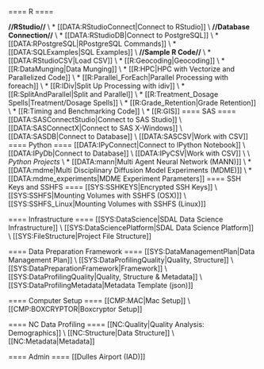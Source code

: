 ==== R ====

**//RStudio//**
\\ * [[DATA:RStudioConnect|Connect to RStudio]]
\\ **//Database Connection//**
\\  * [[DATA:RStudioDB|Connect to PostgreSQL]]
\\  * [[DATA:RPostgreSQL|RPostgreSQL Commands]]
\\  * [[DATA:SQLExamples|SQL Examples]]
\\ **//Sample R Code//**
\\  * [[DATA:RStudioCSV|Load CSV]]
\\  * [[R:Geocoding|Geocoding]]
\\  * [[R:DataMunging|Data Munging]]
\\  * [[R:HPC|HPC with Vectorize and Parallelized Code]]
\\  * [[R:Parallel_ForEach|Parallel Processing with foreach]]
\\  * [[R:IDiv|Split Up Processing with idiv]]
\\  * [[R:SplitAndParallel|Split and Parallel]]
\\  * [[R:Treatment_Dosage Spells|Treatment/Dosage Spells]]
\\  * [[R:Grade_Retention|Grade Retention]]
\\  * [[R:Timing and Benchmarking Code]]
\\  * [[R:GIS]]
==== SAS ====
[[DATA:SASConnectStudio|Connect to SAS Studio]]
\\ [[DATA:SASConnectX|Connect to SAS X-Windows]]
\\ [[DATA:SASDB|Connect to Database]]
\\ [[DATA:SASCSV|Work with CSV]]
==== Python ====
[[DATA:IPyConnect|Connect to IPython Notebook]]
\\ [[DATA:IPyDb|Connect to Database]]
\\ [[DATA:IPyCSV|Work with CSV]]
\\
\\ *Python Projects*
\\ * [[DATA:mann|Multi Agent Neural Network (MANN)]]
\\ * [[DATA:mdme|Multi Disciplinary Diffusion Model Experiments 
(MDME)]]
\\ * [[DATA:mdme_experiments|MDME Experiment Parameters]]
==== SSH Keys and SSHFS ====
[[SYS:SSHKEYS|Encrypted SSH Keys]]
\\ [[SYS:SSHFS|Mounting Volumes with SSHFS (OSX)]]
\\ [[SYS:SSHFS_Linux|Mounting Volumes with SSHFS (Linux)]]

==== Infrastructure ====
[[SYS:DataScience|SDAL Data Science Infrastructure]]
\\ [[SYS:DataSciencePlatform|SDAL Data Science Platform]]
\\ [[SYS:FileStructure|Project File Structure]]

==== Data Preparation Framework ====
[[SYS:DataManagementPlan|Data Management Plan]]
\\ [[SYS:DataProfilingQuality|Quality, Structure]]
\\ [[SYS:DataPreparationFramework|Framework]]
\\ [[SYS:DataProfilingQuality|Quality, Structure & Metadata]]
\\ [[SYS:DataProfilingMetadata|Metadata Template (json)]]

==== Computer Setup ====
[[CMP:MAC|Mac Setup]]
\\ [[CMP:BOXCRYPTOR|Boxcryptor Setup]]


==== NC Data Profiling ====
[[NC:Quality|Quality Analysis: Demographics]]
\\ [[NC:Structure|Data Structure]]
\\ [[NC:Metadata|Metadata]]

==== Admin ====
[[Dulles Airport (IAD)]]
